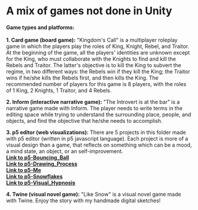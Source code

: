 # A mix of games not done in Unity
**Game types and platforms:** <br>
<br>
**1. Card game (board game):** "Kingdom's Call" is a multiplayer roleplay game in which the players play the roles of King, Knight, Rebel, and Traitor. At the beginning of the game, all the players' identities are unknown except for the King, who must collaborate with the Knights to find and kill the Rebels and Traitor. The latter's objective is to kill the King to subvert the regime, in two different ways: the Rebels win if they kill the King; the Traitor wins if he/she kills the Rebels first, and then kills the King. The recommended number of players for this game is 8 players, with the roles of 1 King, 2 Knights, 1 Traitor, and 4 Rebels. <br>

**2. Inform (interactive narrative game):** "The Introvert is at the bar" is a narrative game made with Inform. The player needs to write terms in the editing space while trying to understand the surrounding place, people, and objects, and find the objective that he/she needs to accomplish. <br>


**3. p5 editor (web visualizations):** There are 5 projects in this folder made with p5 editor (written in p5 javascript language). Each project is more of a visual design than a game, that reflects on something which can be a mood, a mind state, an object, or an self-improvement.  <br>
[**Link to p5-Bouncing_Ball**](https://rawcdn.githack.com/Zhang-Ale/Games-Mix-NonUnityGames/9ad96cf29bd1c9ebc7193cc848e1330f9c0dacf1/p5_game/p5-Ball_Bouncing/index.html )<br>
[**Link to p5-Drawing_Process**](https://rawcdn.githack.com/Zhang-Ale/Games-Mix-NonUnityGames/518b51204fc76e5010d5a87870eb7697a2e91dcf/p5_game/p5-Drawing_Process/index.html)<br>
[**Link to p5-Me**](https://rawcdn.githack.com/Zhang-Ale/Games-Mix-NonUnityGames/e63e4fcb6478696626090d6c69cbed5172e4945e/p5_game/p5-Me/MyGame/index.html)<br>
[**Link to p5-Snowflakes**](https://rawcdn.githack.com/Zhang-Ale/Games-Mix-NonUnityGames/e63e4fcb6478696626090d6c69cbed5172e4945e/p5_game/p5-Snowflakes/index.html)<br>
[**Link to p5-Visual_Hypnosis**](https://rawcdn.githack.com/Zhang-Ale/Games-Mix-NonUnityGames/e63e4fcb6478696626090d6c69cbed5172e4945e/p5_game/p5-Visual_Hypnosis/index.html)<br>

**4. Twine (visual novel game):** "Like Snow" is a visual novel game made with Twine. Enjoy the story with my handmade digital sketches! <br><br>
